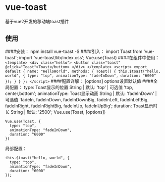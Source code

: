 # vue-toast
  基于vue2开发的移动端toast插件
## 使用
  ####安装：
    npm install vue-toast -S
  ####引入：
    import Toast from 'vue-toast';
    import 'vue-toast/lib/index.css';
    Vue.use(Toast)
  ####在组件中使用：
    ```
    <template>
      <div class="hello">
        <button class="toast" @click="Toast">Toast</button>
      </div>
    </template>
    <script>
    export default {
      name: "HelloWorld",
      methods: {
        Toast() {
          this.$toast("hello, world", {
            type: "top",
            animationType: "fadeInDown",
            duration: "6000"
          });
        }
      }
    };
    </script>
    ```
  ####配置详解：
  [options] options设置默认值
  ####全局配置：
  type: Toast显示的位置 String | 默认: 'top' | 可选值 'top, center,bottom';
  animationType: Toast显示动画 String | 默认: 'fadeInDown' | 可选值 'fadeIn, fadeInDown, fadeInDownBig, fadeInLeft, fadeInLeftBig, fadeInRight, fadeInRightBig, fadeInUp, fadeInUpBig';
  duration: Toast显示时长 String | 默认: '2500';
  Vue.use(Toast, [options])
  ```
  Vue.use(Toast, {
    type: "top",
    animationType: "fadeInDown",
    duration: "6000"
  })
  ```
  局部配置：
  ```
  this.$toast("hello, world", {
    type: "top",
    animationType: "fadeInDown",
    duration: "6000"
  });
  ```
